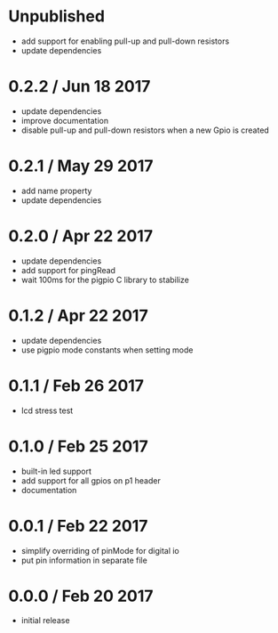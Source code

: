 Unpublished
===========

  * add support for enabling pull-up and pull-down resistors
  * update dependencies

0.2.2 / Jun 18 2017
===================

  * update dependencies
  * improve documentation
  * disable pull-up and pull-down resistors when a new Gpio is created

0.2.1 / May 29 2017
===================

  * add name property
  * update dependencies

0.2.0 / Apr 22 2017
===================

  * update dependencies
  * add support for pingRead
  * wait 100ms for the pigpio C library to stabilize

0.1.2 / Apr 22 2017
===================

  * update dependencies
  * use pigpio mode constants when setting mode

0.1.1 / Feb 26 2017
===================

  * lcd stress test

0.1.0 / Feb 25 2017
===================

  * built-in led support
  * add support for all gpios on p1 header
  * documentation

0.0.1 / Feb 22 2017
===================

  * simplify overriding of pinMode for digital io
  * put pin information in separate file

0.0.0 / Feb 20 2017
===================

  * initial release

